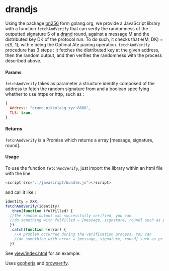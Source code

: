 # drandjs

Using the package [bn256](https://godoc.org/golang.org/x/crypto/bn256) form golang.org, we provide a JavaScript library with a function `fetchAndVerify` that can verify the randomness of the outputted signature S of a [drand](https://github.com/dedis/drand) round, against a message M and the distributed key DK of the protocol run. To do such, it checks that e(M, DK) = e(S, 1), with e being the Optimal Ate pairing operation.
`fetchAndVerify` procedure has 3 steps : it fetches the distributed key at the given address, then the random output, and then verifies the randomness with the process described above.


#### Params
`fetchAndVerify` takes as parameter a structure identity composed of the address to fetch the random signature from and a boolean specifying whether to use https or http, such as :
```javascript
{
  Address: "drand.nikkolasg.xyz:8888",
  TLS: true,
}
```
#### Returns
`fetchAndVerify` is a Promise which returns a array [message, signature, round].
#### Usage
To use the function `fetchAndVerify`, just import the library within an html file with the line
```javascript
<script src="../javascript/bundle.js"></script>
```
and call it like :
```javascript
identity = XXX;
fetchAndVerify(identity)
  .then(function (fulfilled) {
  //The random output was successfully verified, you can
  //do something with fulfilled = [message, signature, round] such as printing it.
  })
  .catch(function (error) {
    //A problem occurred during the verification process. You can
    //do something with error = [message, signature, round] such as printing it.
  })
```
See [view/index.html](view/index.html) for an example.

Uses [gopherjs](https://github.com/gopherjs/gopherjs) and [browserify](http://browserify.org/).
